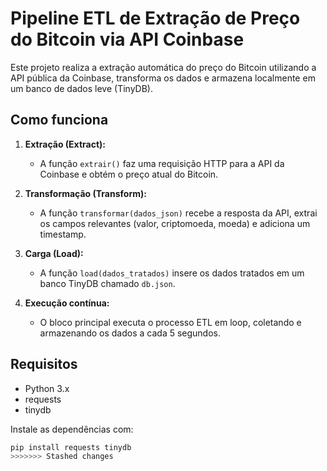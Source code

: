 # Pipeline ETL de Extração de Preço do Bitcoin via API Coinbase

Este projeto realiza a extração automática do preço do Bitcoin utilizando a API pública da Coinbase, transforma os dados e armazena localmente em um banco de dados leve (TinyDB).

## Como funciona

1. **Extração (Extract):**
   - A função `extrair()` faz uma requisição HTTP para a API da Coinbase e obtém o preço atual do Bitcoin.

2. **Transformação (Transform):**
   - A função `transformar(dados_json)` recebe a resposta da API, extrai os campos relevantes (valor, criptomoeda, moeda) e adiciona um timestamp.

3. **Carga (Load):**
   - A função `load(dados_tratados)` insere os dados tratados em um banco TinyDB chamado `db.json`.

4. **Execução contínua:**
   - O bloco principal executa o processo ETL em loop, coletando e armazenando os dados a cada 5 segundos.

## Requisitos

- Python 3.x
- requests
- tinydb

Instale as dependências com:
```bash
pip install requests tinydb
>>>>>>> Stashed changes
